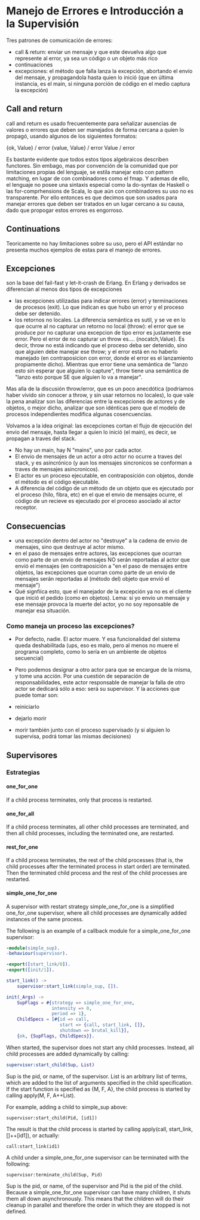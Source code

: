 # Manejo de Errores e Introducción a la Supervisión

Tres patrones de comunicación de errores:

- call & return: enviar un mensaje y que este devuelva algo que represente al error, ya sea un código o un objeto más rico
- continuaciones
- excepciones: el método que falla lanza la excepción, abortando el envío del mensaje, y propagandola hasta quien lo inició (que en última instancia, es el main, si ninguna porción de código en el medio captura la excepción)

## Call and return

call and return es usado frecuentemente para señalizar ausencias de valores o errores que deben ser manejados de forma cercana a quien lo propagó, usando algunos de los siguientes formatos:

{ok, Value} / error
{value, Value} / error
Value / error

Es bastante evidente que todos estos tipos algebraicos describen functores. Sin embago, mas por convención de la comunidad que por limitaciones propias del lenguaje, se estila manejar esto con pattern matching, en lugar de con combinadores como el fmap. Y ademas de ello, el lenguaje no posee una sintaxis especial como la do-syntax de Haskell o las for-comprhensions de Scala, lo que aún con combinadores su uso no es transparente. Por ello entonces es que decimos que son usados para manejar errores que deben ser tratados en un lugar cercano a su causa, dado que propogar estos errores es engorroso.


## Continuations

Teoricamente no hay limitaciones sobre su uso, pero el API estándar no presenta muchos ejemplos de estas para el manejo de errores.

## Excepciones

son la base del fail-fast y let-it-crash de Erlang. En Erlang y derivados se diferencian al menos dos tipos de excepciones

- las excepciones utilizadas para indicar errores (error) y terminaciones de procesos (exit). Lo que indican es que hubo un error y el proceso debe ser detenido.
- los retornos no locales. La diferencia semántica es sutil, y se ve en lo que ocurre al no capturar un retorno no local (throw): el error que se produce por no capturar una excepcion de tipo error es justamente ese error. Pero el error de no capturar un throw es.... {nocatch,Value}. Es decir, throw no está indicando que el proceso deba ser detenido, sino que alguien debe manejar ese throw; y el error está en no haberlo manejado (en contraposicion con error, donde el error es el lanzamiento propiamente dicho).
Mientras que error tiene una semántica de "lanzo esto sin esperar que alguien lo capture", throw tiene una semántica de "lanzo esto porque SE que alguien lo va a manejar".  


Mas alla de la discusión throw/error, que es un poco anecdótica (podriamos haber vivido sin conocer a throw, y sin usar retornos no locales), lo que vale la pena analizar son las diferencias entre la excepciones de actores y de objetos, o mejor dicho, analizar que son idénticas pero que el modelo de procesos independientes modifica algunas cosencuencias.

Volvamos a la idea original: las excepciones cortan el flujo de ejecución del envio del mensaje, hasta llegar a quien lo inició (el main), es decir, se propagan a traves del stack.


- No hay un main, hay N "mains", uno por cada actor.
- El envio de mensajes de un actor a otro actor no ocurre a traves del stack, y es asincrónico (y aun los mensajes sincronicos se conforman a traves de mensajes asincronicos).
- El actor es un proceso ejecutable, en contraposición con objetos, donde el método es el código ejecutable.
- A diferencia del código de un método de un objeto que es ejecutado por el proceso (hilo, fibra, etc) en el que el envio de mensajes ocurre, el código de un recieve es ejecutado por el proceso asociado al actor receptor.


## Consecuencias

- una excepción dentro del actor no "destruye" a la cadena de envio de mensajes, sino que destruye al actor mismo.
- en el paso de mensajes entre actores, las excepciones que ocurran como parte de un envío de mensajes NO serán reportadas al actor que envió el mensajes (en contraposición a "en el paso de mensajes entre objetos, las excepciones que ocurran como parte de un envío de mensajes serán reportadas al (método del) objeto que envió el mensaje")
- Qué signfiica esto, que el manejador de la excepción ya no es el cliente que inició el pedido (como en objetos). Lema: si yo envio un mensaje y ese mensaje provoca la muerte del actor, yo no soy reponsable de manejar esa situación.

### Como maneja un proceso las excepciones?

- Por defecto, nadie. El actor muere. Y esa funcionalidad del sistema queda deshabilitada (ups, eso es malo, pero al menos no muere el programa completo, como lo sería en un ambiente de objetos secuencial)
- Pero podemos designar a otro actor para que se encargue de la misma, y tome una acción. Por una cuestión de separación de responsabilidades, este actor responsable de manejar la falla de otro actor se dedicará sólo a eso: será su supervisor. Y la acciones que puede tomar son:

- reiniciarlo
- dejarlo morir
- morir también junto con el proceso supervisado (y si alguien lo supervisa, podrá tomar las mismas decisiones)


## Supervisores


### Estrategias

#### one_for_one

If a child process terminates, only that process is restarted.

#### one_for_all

If a child process terminates, all other child processes are terminated, and then all child processes, including the terminated one, are restarted.

#### rest_for_one

If a child process terminates, the rest of the child processes (that is, the child processes after the terminated process in start order) are terminated. Then the terminated child process and the rest of the child processes are restarted.

#### simple_one_for_one

A supervisor with restart strategy simple_one_for_one is a simplified one_for_one supervisor, where all child processes are dynamically added instances of the same process.

The following is an example of a callback module for a simple_one_for_one supervisor:


```erlang
-module(simple_sup).
-behaviour(supervisor).

-export([start_link/0]).
-export([init/1]).

start_link() ->
    supervisor:start_link(simple_sup, []).

init(_Args) ->
    SupFlags = #{strategy => simple_one_for_one,
                 intensity => 0,
                 period => 1},
    ChildSpecs = [#{id => call,
                    start => {call, start_link, []},
                    shutdown => brutal_kill}],
    {ok, {SupFlags, ChildSpecs}}.
```

When started, the supervisor does not start any child processes. Instead, all child processes are added dynamically by calling:

```erlang
supervisor:start_child(Sup, List)
```

Sup is the pid, or name, of the supervisor. List is an arbitrary list of terms, which are added to the list of arguments specified in the child specification. If the start function is specified as {M, F, A}, the child process is started by calling apply(M, F, A++List).

For example, adding a child to simple_sup above:

```
supervisor:start_child(Pid, [id1])
```

The result is that the child process is started by calling apply(call, start_link, []++[id1]), or actually:
```
call:start_link(id1)
```
A child under a simple_one_for_one supervisor can be terminated with the following:

```
supervisor:terminate_child(Sup, Pid)
```

Sup is the pid, or name, of the supervisor and Pid is the pid of the child.
Because a simple_one_for_one supervisor can have many children, it shuts them all down asynchronously. This means that the children will do their cleanup in parallel and therefore the order in which they are stopped is not defined.
